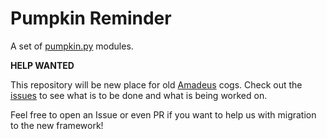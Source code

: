 # Pumpkin Reminder

A set of [pumpkin.py](https://github.com/pumpkin-py) modules.

**HELP WANTED**

This repository will be new place for old [Amadeus](https://github.com/Czechbol/Amadeus) cogs. Check out the [issues](https://github.com/pumpkin-py/pumpkin-compsci/issues) to see what is to be done and what is being worked on.

Feel free to open an Issue or even PR if you want to help us with migration to the new framework!
